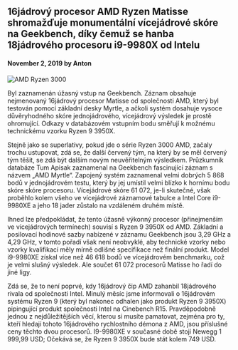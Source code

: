 
## 16jádrový procesor AMD Ryzen Matisse shromažďuje monumentální vícejádrové skóre na Geekbench, díky čemuž se hanba 18jádrového procesoru i9-9980X od Intelu

#### November 2, 2019 by Anton

![AMD Ryzen 3000](https://i.imgur.com/5Wvloza.png)

Byl zaznamenán úžasný vstup na Geekbench. Záznam obsahuje nejmenovaný 16jádrový procesor Matisse od společnosti AMD, který byl testován pomocí základní desky Myrtle, a ačkoli systém dosahuje vysoce důvěryhodného skóre jednojádrového, vícejádrový výsledek je prostě ohromující. Odkazy v databázovém vstupním bodu směřují k možnému technickému vzorku Ryzen 9 3950X.

Stejně jako se superlativy, pokud jde o série Ryzen 3000 AMD, začaly trochu ustupovat, zdá se, že další červený tým, na který by se měl červený tým těšit, se zdá být dalším novým neuvěřitelným výsledkem. Průzkumník databáze Tum Apisak zaznamenal na Geekbench fascinující záznam s názvem „AMD Myrtle“. Zapojený systém zaznamenal velmi dobrých 5 868 bodů v jednojádrovém testu, který by jej umístil velmi blízko k hornímu bodu skóre skóre procesoru. Vícejádrové skóre 61 072, je-li skutečné, však proběhlo kolem všeho ve vícejádrové záznamové tabulce a Intel Core i9-9980XE a jeho 18 jader zůstalo na vzdáleném druhém místě.

Ihned lze předpokládat, že tento úžasně výkonný procesor (přinejmenším ve vícejádrových termínech) souvisí s Ryzen 9 3950X od AMD. Základní a posilovací hodinové sazby nabízené v záznamu Geekbench jsou 3,29 GHz a 4,29 GHz, v tomto pořadí však není neobvyklé, aby technické vzorky nebo vzorky kvalifikací měly mírně odlišné specifikace než finální produkt. Model i9-9980XE získal více než 46 618 bodů ve vícejádrovém benchmarku, což je velmi slušný výsledek. Ale součet 61 072 procesorů Matisse ho řadí do jiné ligy.

Zdá se, že to není poprvé, kdy 16jádrový čip AMD zahanbil 18jádrového rivala od společnosti Intel. Minulý měsíc jsme informovali o 16jádrovém systému Ryzen 9 (který byl nakonec odhalen jako produkt Ryzen 9 3950X) pipingující produkt společnosti Intel na Cinebench R15. Pravděpodobně jednou z nejdůležitějších věcí, kterou si musíte pamatovat, zejména pro ty, kteří hledají tohoto 16jádrového rychlostního démona z AMD, jsou příslušné ceny těchto dvou procesorů. I9-9980XE v současné době stojí Newegg 1 999,99 USD; Očekává se, že Ryzen 9 3950X bude stát kolem 749 USD.
